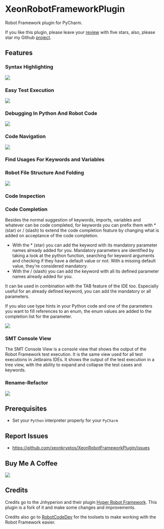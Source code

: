 # XeonRobotFrameworkPlugin
<!-- Plugin description -->
Robot Framework plugin for PyCharm.

If you like this plugin, please leave your [review](https://plugins.jetbrains.com/plugin/27395-xeon-robotframework-support/reviews/new) with five stars, also, please star my Github [project](https://github.com/xeonkryptos/XeonRobotFrameworkPlugin).

## Features

### Syntax Highlighting

![](https://raw.githubusercontent.com/xeonkryptos/XeonRobotFrameworkPlugin/main/docs/imgs/syntax-highlighting.jpg)

### Easy Test Execution

![](https://raw.githubusercontent.com/xeonkryptos/XeonRobotFrameworkPlugin/main/docs/imgs/easy-test-execution.jpg)

### Debugging In Python And Robot Code

![](https://raw.githubusercontent.com/xeonkryptos/XeonRobotFrameworkPlugin/main/docs/imgs/debugging-in-robot-code.jpg)

### Code Navigation

![](https://raw.githubusercontent.com/xeonkryptos/XeonRobotFrameworkPlugin/main/docs/imgs/navigation.jpg)

### Find Usages For Keywords and Variables

### Robot File Structure And Folding

![](https://raw.githubusercontent.com/xeonkryptos/XeonRobotFrameworkPlugin/main/docs/imgs/folding.jpg)

### Code Inspection

### Code Completion

Besides the normal suggestion of keywords, imports, variables and whatever can be code completed, for keywords you can prefix them with
\* (star) or / (slash) to extend the code completion feature by changing what is added on acceptance of the code completion.

* With the \* (star) you can add the keyword with its mandatory parameter names already added for you. Mandatory parameters are identified
by taking a look at the python function, searching for keyword arguments and checking if they have a default value or not. With a missing
default value, they're considered mandatory.
* With the / (slash) you can add the keyword with all its defined parameter names already added for you.

It can be used in combination with the TAB feature of the IDE too. Especially useful for an already defined keyword, you can add the
mandatory or all parameters.

If you also use type hints in your Python code and one of the parameters you want to fill references to an enum, the enum values are added
to the completion list for the parameter.

![](https://raw.githubusercontent.com/xeonkryptos/XeonRobotFrameworkPlugin/main/docs/imgs/code-completion.jpg)

### SMT Console View

The SMT Console View is a console view that shows the output of the Robot Framework test execution. It is the same view used for all test 
executions in Jetbrains IDEs. It shows the output of the test execution in a tree view, with the ability to expand and collapse the test cases 
and keywords.

### Rename-Refactor

![](https://raw.githubusercontent.com/xeonkryptos/XeonRobotFrameworkPlugin/main/docs/imgs/rename-refactor.jpg)

## Prerequisites
  * Set your `Python` interpreter properly for your `PyCharm`

## Report Issues
  * https://github.com/xeonkryptos/XeonRobotFrameworkPlugin/issues

<!-- Plugin description end -->

## Buy Me A Coffee
![](https://raw.githubusercontent.com/xeonkryptos/XeonRobotFrameworkPlugin/main/docs/imgs/qr.jpg)

## Credits

Credits go to the Jnhyperion and their plugin [Hyper Robot Framework](https://github.com/jnhyperion/HyperRobotFrameworkPlugin). This plugin is a fork of
it and make some changes and improvements.

Credits also go to [RobotCodeDev](https://github.com/robotcodedev/robotcode) for the toolsets to make working with the Robot Framework easier.
